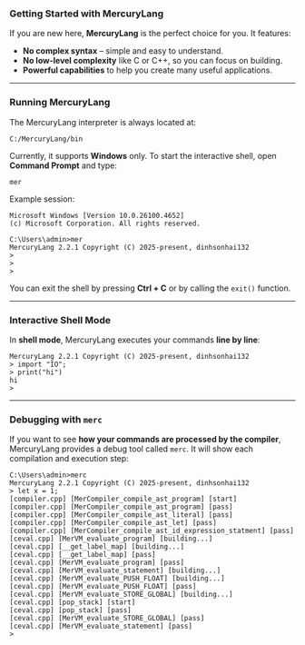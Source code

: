 ### Getting Started with MercuryLang

If you are new here, **MercuryLang** is the perfect choice for you. It features:

* **No complex syntax** – simple and easy to understand.
* **No low-level complexity** like C or C++, so you can focus on building.
* **Powerful capabilities** to help you create many useful applications.

---

### Running MercuryLang

The MercuryLang interpreter is always located at:

```
C:/MercuryLang/bin
```

Currently, it supports **Windows** only. To start the interactive shell, open **Command Prompt** and type:

```
mer
```

Example session:

```
Microsoft Windows [Version 10.0.26100.4652]
(c) Microsoft Corporation. All rights reserved.

C:\Users\admin>mer
MercuryLang 2.2.1 Copyright (C) 2025-present, dinhsonhai132
>
>
>
```

You can exit the shell by pressing **Ctrl + C** or by calling the `exit()` function.

---

### Interactive Shell Mode

In **shell mode**, MercuryLang executes your commands **line by line**:

```
MercuryLang 2.2.1 Copyright (C) 2025-present, dinhsonhai132
> import "IO";
> print("hi")
hi
>
```

---

### Debugging with `merc`

If you want to see **how your commands are processed by the compiler**, MercuryLang provides a debug tool called `merc`. It will show each compilation and execution step:

```
C:\Users\admin>merc
MercuryLang 2.2.1 Copyright (C) 2025-present, dinhsonhai132
> let x = 1;
[compiler.cpp] [MerCompiler_compile_ast_program] [start]
[compiler.cpp] [MerCompiler_compile_ast_program] [pass]
[compiler.cpp] [MerCompiler_compile_ast_literal] [pass]
[compiler.cpp] [MerCompiler_compile_ast_let] [pass]
[compiler.cpp] [MerCompiler_compile_ast_id_expression_statment] [pass]
[ceval.cpp] [MerVM_evaluate_program] [building...]
[ceval.cpp] [__get_label_map] [building...]
[ceval.cpp] [__get_label_map] [pass]
[ceval.cpp] [MerVM_evaluate_program] [pass]
[ceval.cpp] [MerVM_evaluate_statement] [building...]
[ceval.cpp] [MerVM_evaluate_PUSH_FLOAT] [building...]
[ceval.cpp] [MerVM_evaluate_PUSH_FLOAT] [pass]
[ceval.cpp] [MerVM_evaluate_STORE_GLOBAL] [building...]
[ceval.cpp] [pop_stack] [start]
[ceval.cpp] [pop_stack] [pass]
[ceval.cpp] [MerVM_evaluate_STORE_GLOBAL] [pass]
[ceval.cpp] [MerVM_evaluate_statement] [pass]
>
```
